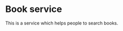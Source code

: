 Book service
=============================================

This is a service which helps people to search books.


